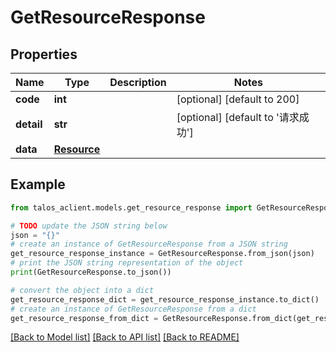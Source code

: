 # GetResourceResponse


## Properties

Name | Type | Description | Notes
------------ | ------------- | ------------- | -------------
**code** | **int** |  | [optional] [default to 200]
**detail** | **str** |  | [optional] [default to '请求成功']
**data** | [**Resource**](Resource.md) |  | 

## Example

```python
from talos_aclient.models.get_resource_response import GetResourceResponse

# TODO update the JSON string below
json = "{}"
# create an instance of GetResourceResponse from a JSON string
get_resource_response_instance = GetResourceResponse.from_json(json)
# print the JSON string representation of the object
print(GetResourceResponse.to_json())

# convert the object into a dict
get_resource_response_dict = get_resource_response_instance.to_dict()
# create an instance of GetResourceResponse from a dict
get_resource_response_from_dict = GetResourceResponse.from_dict(get_resource_response_dict)
```
[[Back to Model list]](../README.md#documentation-for-models) [[Back to API list]](../README.md#documentation-for-api-endpoints) [[Back to README]](../README.md)


